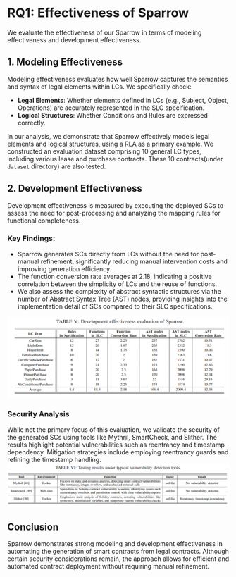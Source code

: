
# RQ1: Effectiveness of Sparrow
We evaluate the effectiveness of our Sparrow in terms of modeling effectiveness and development effectiveness.

## 1. Modeling Effectiveness
Modeling effectiveness evaluates how well Sparrow captures the semantics and syntax of legal elements within LCs. We specifically check:

- **Legal Elements**: Whether elements defined in LCs (e.g., Subject, Object, Operations) are accurately represented in the SLC specification.
- **Logical Structures**: Whether Conditions and Rules are expressed correctly.

In our analysis, we demonstrate that Sparrow effectively models legal elements and logical structures, using a RLA as a primary example. We constructed an evaluation dataset comprising 10 general LC types, including various lease and purchase contracts. These 10 contracts(under `dataset` directory) are also tested.

## 2. Development Effectiveness
Development effectiveness is measured by executing the deployed SCs to assess the need for post-processing and analyzing the mapping rules for functional completeness.

### Key Findings:
- Sparrow generates SCs directly from LCs without the need for post-manual refinement, significantly reducing manual intervention costs and improving generation efficiency.
- The function conversion rate averages at 2.18, indicating a positive correlation between the simplicity of LCs and the reuse of functions.
- We also assess the complexity of abstract syntactic structures via the number of Abstract Syntax Tree (AST) nodes, providing insights into the implementation detail of SCs compared to their SLC specifications.

 ![effectiveness_eval](../picture/tableV.png)


### Security Analysis
While not the primary focus of this evaluation, we validate the security of the generated SCs using tools like Mythril, SmartCheck, and Slither. The results highlight potential vulnerabilities such as reentrancy and timestamp dependency. Mitigation strategies include employing reentrancy guards and refining the timestamp handling.
![sec_eval](../picture/tableVI.png)

## Conclusion
Sparrow demonstrates strong modeling and development effectiveness in automating the generation of smart contracts from legal contracts. Although certain security considerations remain, the approach allows for efficient and automated contract deployment without requiring manual refinement.






